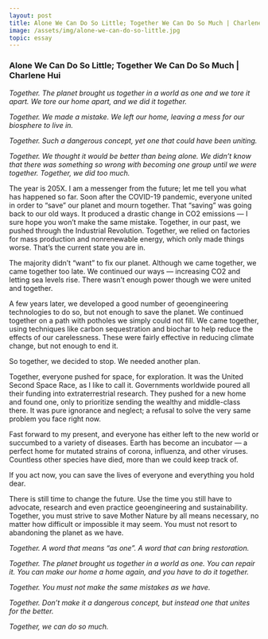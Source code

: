 ```yaml
---
layout: post
title: Alone We Can Do So Little; Together We Can Do So Much | Charlene Hui
image: /assets/img/alone-we-can-do-so-little.jpg
topic: essay
---
```


### Alone We Can Do So Little; Together We Can Do So Much | Charlene Hui

*Together. The planet brought us together in a world as one and we tore it apart. We tore our home apart, and we did it together.*

*Together. We made a mistake. We left our home, leaving a mess for our biosphere to live in.*

*Together. Such a dangerous concept, yet one that could have been uniting.*

*Together. We thought it would be better than being alone. We didn’t know that there was something so wrong with becoming one group until we were together. Together, we did too much.* 

The year is 205X. I am a messenger from the future; let me tell you what has happened so far. Soon after the COVID-19 pandemic, everyone united in order to “save” our planet and mourn together. That “saving” was going back to our old ways. It produced a drastic change in CO2 emissions — I sure hope you won’t make the same mistake. Together, in our past, we pushed through the Industrial Revolution. Together, we relied on factories for mass production and nonrenewable energy, which only made things worse. That’s the current state you are in.

The majority didn’t “want” to fix our planet. Although we came together, we came together too late. We continued our ways — increasing CO2 and letting sea levels rise. There wasn’t enough power though we were united and together. 

A few years later, we developed a good number of geoengineering technologies to do so, but not enough to save the planet. We continued together on a path with potholes we simply could not fill. We came together, using techniques like carbon sequestration and biochar to help reduce the effects of our carelessness. These were fairly effective in reducing climate change, but not enough to end it. 

So together, we decided to stop. We needed another plan.

Together, everyone pushed for space, for exploration. It was the United Second Space Race, as I like to call it. Governments worldwide poured all their funding into extraterrestrial research. They pushed for a new home and found one, only to prioritize sending the wealthy and middle-class there. It was pure ignorance and neglect; a refusal to solve the very same problem you face right now. 

Fast forward to my present, and everyone has either left to the new world or succumbed to a variety of diseases. Earth has become an incubator — a perfect home for mutated strains of corona, influenza, and other viruses. Countless other species have died, more than we could keep track of. 

If you act now, you can save the lives of everyone and everything you hold dear. 

There is still time to change the future. Use the time you still have to advocate, research and even practice geoengineering and sustainability. Together, you must strive to save Mother Nature by all means necessary, no matter how difficult or impossible it may seem. You must not resort to abandoning the planet as we have.

*Together. A word that means “as one”. A word that can bring restoration.*

*Together. The planet brought us together in a world as one. You can repair it. You can make our home a home again, and you have to do it together.*

*Together. You must not make the same mistakes as we have.*

*Together. Don’t make it a dangerous concept, but instead one that unites for the better.*

*Together, we can do so much.*
